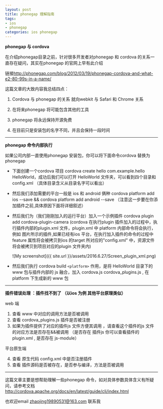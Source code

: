 ```yaml
---
layout: post
title: phonegap 理解指南
tags:
- ios 
- phonegap
categories: ios phonegap
---
```

 

**phonegap 与 cordova**

在介绍phonegap目录之前，针对很多开发者对phonegap 和 cordova 的关系一直存在疑问，其实在phonegap 的官网上早有此介绍 

链接<http://phonegap.com/blog/2012/03/19/phonegap-cordova-and-what-e2-80-99s-in-a-name/> 

这篇文章的大致内容我总结四点：

  1. Cordova 与 phonegap 的关系 就向webkit 与 Safari 和 Chrome 关系

  2. 在将来phonegap 将可能包含其他的工具 
  
  3. phonegap 将永远保持开源免费
  
  4. 在目前只是安装包的名字不同，并且会保持一段时间

- - - -

**phonegap 命令内部执行**

如果公司内部一直使用phonegap 安装包，你可以将下面命令cordova 替换为phonegap
  
- 下面创建一个cordova 项目 cordova create hello com.example.hello HelloWorld，成功后我们可以打开 HelloWorld 文件夹，可以看到四个目录和config.xml （具体目录含义从目录名字可以看出）

- 然后我们添加需要的平台一般是 ios 和 android 俩种 cordova platform add ios --save && cordova platform add android --save （注意这一步要在你添加插件之前,具体原因下面将详细叙述）

- 然后我们为（我们刚刚加入的运行平台）加入一个示例插件 cordova plugin add cordova-plugin-camera (cordova 在执行plugin 插件加入的过程中，执行插件内部的plugin.xml 文件，plugin.xml 中 platform 内部命令将会执行，例如 图片所示的插件,如果已经有ios 平台，在执行加入插件的命令的过程中feature 属性将会被拷贝到ios 的target 所对应的"config.xml" 中，资源文件将会被拷贝到项目对应的plugin 文件夹内)

  ![My screenshot]({{ site.url }}/assets/2016.6.27/Screen_plugin_xml.png)

- 然后我们执行 cordova build `<platform>` 作用，是将 HelloWorld 目录下的www 包与插件内部的 js 融合，加入 cordova.js cordova_plugins.js , 在 platform 下生成新的 www 包 

- - - -

**插件错误处理 ：插件找不到了 （以ios 为例 其他平台原理类似）**
 
 web 端
 
 1. 查看 www 中对应的调用方法是否被调用
 2. 查看 cordova_plugins.js 插件是否被注册
 3. 如果为插件提供了对应的插件js 文件方便其调用 ，请查看这个插件的js 文件的对应方法是否存在&&被调用 （是否存在 插件js 你可以查看插件的 plugin.xml , 是否存在 js-module）
 
平台原生端
 
 4. 查看 原生代码 config.xml 中是否注册插件
 5. 查看 插件源码是否被存在，是否参与编译，方法是否被调用 
 
 
 - - - -
 
 这篇文章主要是想帮助理解一些phonegap 命令，如对具体参数具体含义有所疑问，请参考文档 <http://cordova.apache.org/docs/en/latest/guide/cli/index.html> 

 也欢迎email <zhaojing19890531@163.com> 联系我
 
 






 

  